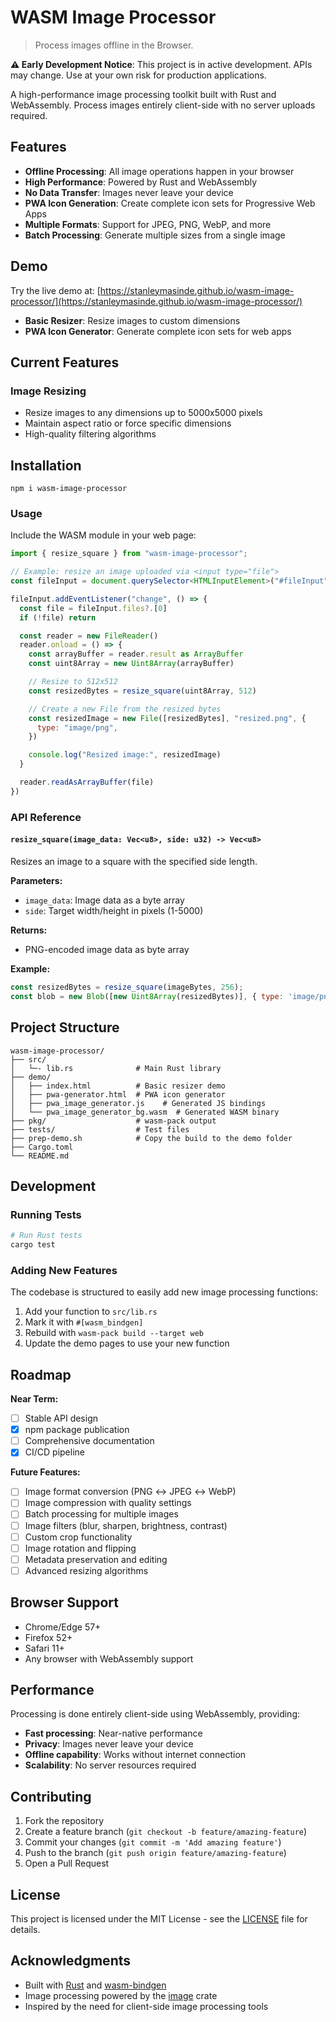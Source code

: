 # WASM Image Processor
> Process images offline in the Browser.

**⚠️ Early Development Notice**: This project is in active development. APIs may change. Use at your own risk for production applications.

A high-performance image processing toolkit built with Rust and WebAssembly. Process images entirely client-side with no server uploads required.

## Features

- **Offline Processing**: All image operations happen in your browser
- **High Performance**: Powered by Rust and WebAssembly
- **No Data Transfer**: Images never leave your device
- **PWA Icon Generation**: Create complete icon sets for Progressive Web Apps
- **Multiple Formats**: Support for JPEG, PNG, WebP, and more
- **Batch Processing**: Generate multiple sizes from a single image

## Demo

Try the live demo at: [https://stanleymasinde.github.io/wasm-image-processor/](https://stanleymasinde.github.io/wasm-image-processor/)

- **Basic Resizer**: Resize images to custom dimensions
- **PWA Icon Generator**: Generate complete icon sets for web apps

## Current Features

### Image Resizing
- Resize images to any dimensions up to 5000x5000 pixels
- Maintain aspect ratio or force specific dimensions
- High-quality filtering algorithms


## Installation
```shell
npm i wasm-image-processor
```

### Usage

Include the WASM module in your web page:

```javascript
import { resize_square } from "wasm-image-processor";

// Example: resize an image uploaded via <input type="file">
const fileInput = document.querySelector<HTMLInputElement>("#fileInput")!;

fileInput.addEventListener("change", () => {
  const file = fileInput.files?.[0]
  if (!file) return

  const reader = new FileReader()
  reader.onload = () => {
    const arrayBuffer = reader.result as ArrayBuffer
    const uint8Array = new Uint8Array(arrayBuffer)

    // Resize to 512x512
    const resizedBytes = resize_square(uint8Array, 512)

    // Create a new File from the resized bytes
    const resizedImage = new File([resizedBytes], "resized.png", {
      type: "image/png",
    })

    console.log("Resized image:", resizedImage)
  }

  reader.readAsArrayBuffer(file)
})
```

### API Reference

#### `resize_square(image_data: Vec<u8>, side: u32) -> Vec<u8>`

Resizes an image to a square with the specified side length.

**Parameters:**
- `image_data`: Image data as a byte array
- `side`: Target width/height in pixels (1-5000)

**Returns:**
- PNG-encoded image data as byte array

**Example:**
```javascript
const resizedBytes = resize_square(imageBytes, 256);
const blob = new Blob([new Uint8Array(resizedBytes)], { type: 'image/png' });
```

## Project Structure

```
wasm-image-processor/
├── src/
│   └─- lib.rs              # Main Rust library
├── demo/
│   ├── index.html          # Basic resizer demo
│   ├── pwa-generator.html  # PWA icon generator
│   ├── pwa_image_generator.js    # Generated JS bindings
│   └── pwa_image_generator_bg.wasm  # Generated WASM binary
├── pkg/                    # wasm-pack output
├── tests/                  # Test files
├── prep-demo.sh            # Copy the build to the demo folder
├── Cargo.toml
└── README.md
```

## Development

### Running Tests

```bash
# Run Rust tests
cargo test
```

### Adding New Features

The codebase is structured to easily add new image processing functions:

1. Add your function to `src/lib.rs`
2. Mark it with `#[wasm_bindgen]`
3. Rebuild with `wasm-pack build --target web`
4. Update the demo pages to use your new function

## Roadmap

**Near Term:**
- [ ] Stable API design
- [x] npm package publication
- [ ] Comprehensive documentation
- [x] CI/CD pipeline

**Future Features:**
- [ ] Image format conversion (PNG ↔ JPEG ↔ WebP)
- [ ] Image compression with quality settings
- [ ] Batch processing for multiple images
- [ ] Image filters (blur, sharpen, brightness, contrast)
- [ ] Custom crop functionality
- [ ] Image rotation and flipping
- [ ] Metadata preservation and editing
- [ ] Advanced resizing algorithms

## Browser Support

- Chrome/Edge 57+
- Firefox 52+
- Safari 11+
- Any browser with WebAssembly support

## Performance

Processing is done entirely client-side using WebAssembly, providing:
- **Fast processing**: Near-native performance
- **Privacy**: Images never leave your device
- **Offline capability**: Works without internet connection
- **Scalability**: No server resources required

## Contributing

1. Fork the repository
2. Create a feature branch (`git checkout -b feature/amazing-feature`)
3. Commit your changes (`git commit -m 'Add amazing feature'`)
4. Push to the branch (`git push origin feature/amazing-feature`)
5. Open a Pull Request

## License

This project is licensed under the MIT License - see the [LICENSE](LICENSE) file for details.

## Acknowledgments

- Built with [Rust](https://www.rust-lang.org/) and [wasm-bindgen](https://rustwasm.github.io/wasm-bindgen/)
- Image processing powered by the [image](https://github.com/image-rs/image) crate
- Inspired by the need for client-side image processing tools
